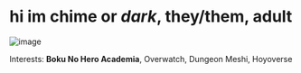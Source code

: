 # hi im **chime** or *dark*, they/them, adult

![image](https://github.com/user-attachments/assets/96f6f4b9-c782-4bc4-a2ef-c43d10cc9109)

Interests: **Boku No Hero Academia**, Overwatch, Dungeon Meshi, Hoyoverse
<!---
windch1mes/windch1mes is a ✨ special ✨ repository because its `README.md` (this file) appears on your GitHub profile.
You can click the Preview link to take a look at your changes.
--->
